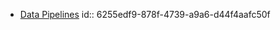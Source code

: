 - [Data Pipelines](https://tables.area120.google.com/u/0/table/849XoxM4-rYan4xfnVz4Ne)
  id:: 6255edf9-878f-4739-a9a6-d44f4aafc50f